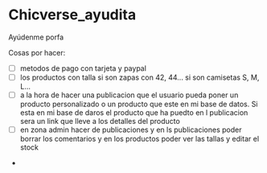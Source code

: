 # Chicverse_ayudita
Ayúdenme porfa

Cosas por hacer:
- [ ] metodos de pago con tarjeta y paypal
- [ ] los productos con talla si son zapas con 42, 44... si son camisetas S, M, L...
- [ ] a la hora de hacer una publicacion que el usuario pueda poner un producto personalizado o un producto que este en mi base de datos. Si esta en mi base de daros el producto que ha puedto en l publicacion sera un link que lleve a los detalles del producto
- [ ] en zona admin hacer de publicaciones y en ls publicaciones poder borrar los comentarios y en los productos poder ver las tallas y editar el stock
- 
